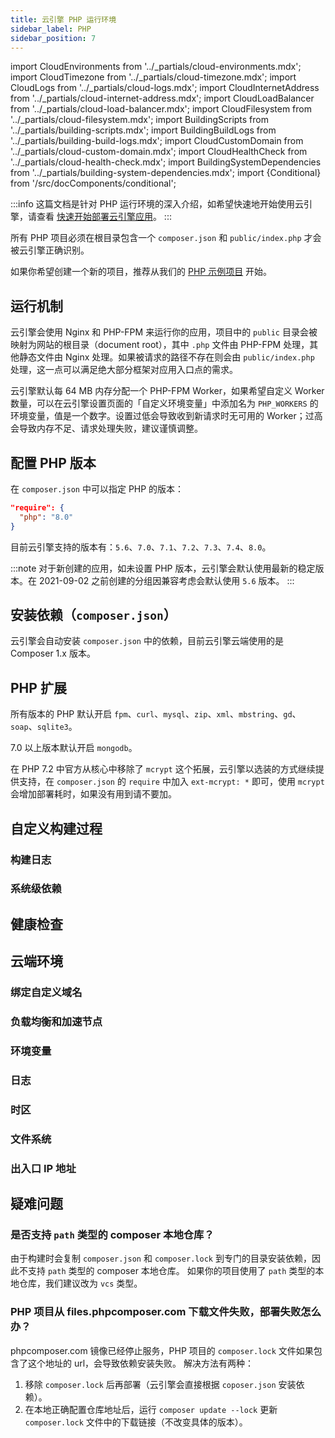 ```yaml
---
title: 云引擎 PHP 运行环境
sidebar_label: PHP
sidebar_position: 7
---
```


import CloudEnvironments from '../_partials/cloud-environments.mdx';
import CloudTimezone from '../_partials/cloud-timezone.mdx';
import CloudLogs from '../_partials/cloud-logs.mdx';
import CloudInternetAddress from '../_partials/cloud-internet-address.mdx';
import CloudLoadBalancer from '../_partials/cloud-load-balancer.mdx';
import CloudFilesystem from '../_partials/cloud-filesystem.mdx';
import BuildingScripts from '../_partials/building-scripts.mdx';
import BuildingBuildLogs from '../_partials/building-build-logs.mdx';
import CloudCustomDomain from '../_partials/cloud-custom-domain.mdx';
import CloudHealthCheck from '../_partials/cloud-health-check.mdx';
import BuildingSystemDependencies from '../_partials/building-system-dependencies.mdx';
import {Conditional} from '/src/docComponents/conditional';

:::info
这篇文档是针对 PHP 运行环境的深入介绍，如希望快速地开始使用云引擎，请查看 [快速开始部署云引擎应用](/sdk/engine/deploy/getting-started)。
:::

所有 PHP 项目必须在根目录包含一个 `composer.json` 和 `public/index.php` 才会被云引擎正确识别。

如果你希望创建一个新的项目，推荐从我们的 [PHP 示例项目](https://github.com/leancloud/slim-getting-started) 开始。

## 运行机制

云引擎会使用 Nginx 和 PHP-FPM 来运行你的应用，项目中的 `public` 目录会被映射为网站的根目录（document root），其中 `.php` 文件由 PHP-FPM 处理，其他静态文件由 Nginx 处理。如果被请求的路径不存在则会由 `public/index.php` 处理，这一点可以满足绝大部分框架对应用入口点的需求。

云引擎默认每 64 MB 内存分配一个 PHP-FPM Worker，如果希望自定义 Worker 数量，可以在云引擎设置页面的「自定义环境变量」中添加名为 `PHP_WORKERS` 的环境变量，值是一个数字。设置过低会导致收到新请求时无可用的 Worker；过高会导致内存不足、请求处理失败，建议谨慎调整。

## 配置 PHP 版本

在 `composer.json` 中可以指定 PHP 的版本：

```json
"require": {
  "php": "8.0"
}
```

目前云引擎支持的版本有：`5.6`、`7.0`、`7.1`、`7.2`、`7.3`、`7.4`、`8.0`。

:::note
<Conditional brand="leancloud">对于新创建的应用，</Conditional>如未设置 PHP 版本，云引擎会默认使用最新的稳定版本。<Conditional brand="leancloud">在 2021-09-02 之前创建的分组因兼容考虑会默认使用 `5.6` 版本。</Conditional>
:::

## 安装依赖（`composer.json`）

云引擎会自动安装 `composer.json` 中的依赖，目前云引擎云端使用的是 Composer 1.x 版本。

## PHP 扩展

所有版本的 PHP 默认开启 `fpm`、`curl`、`mysql`、`zip`、`xml`、`mbstring`、`gd`、`soap`、`sqlite3`。

7.0 以上版本默认开启 `mongodb`。

在 PHP 7.2 中官方从核心中移除了 `mcrypt` 这个拓展，云引擎以选装的方式继续提供支持，在 `composer.json` 的 `require` 中加入 `ext-mcrypt: *` 即可，使用 `mcrypt` 会增加部署耗时，如果没有用到请不要加。

## 自定义构建过程

<BuildingScripts />

### 构建日志

<BuildingBuildLogs />

### 系统级依赖

<BuildingSystemDependencies />

## 健康检查

<CloudHealthCheck />

## 云端环境

### 绑定自定义域名

<CloudCustomDomain />

### 负载均衡和加速节点

<CloudLoadBalancer only='php' />

### 环境变量

<CloudEnvironments />

### 日志

<CloudLogs only='php' />

### 时区

<CloudTimezone />

### 文件系统

<CloudFilesystem />

### 出入口 IP 地址

<CloudInternetAddress />

## 疑难问题
### 是否支持 `path` 类型的 composer 本地仓库？

由于构建时会复制 `composer.json` 和 `composer.lock` 到专门的目录安装依赖，因此不支持 `path` 类型的 composer 本地仓库。
如果你的项目使用了 `path` 类型的本地仓库，我们建议改为 `vcs` 类型。

### PHP 项目从 files.phpcomposer.com 下载文件失败，部署失败怎么办？

phpcomposer.com 镜像已经停止服务，PHP 项目的 `composer.lock` 文件如果包含了这个地址的 url，会导致依赖安装失败。
解决方法有两种：

1. 移除 `composer.lock` 后再部署（云引擎会直接根据 `coposer.json` 安装依赖）。
2. 在本地正确配置仓库地址后，运行 `composer update --lock` 更新 `composer.lock` 文件中的下载链接（不改变具体的版本）。
